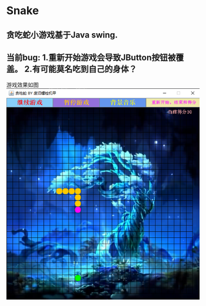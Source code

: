 # Snake
贪吃蛇小游戏基于Java swing.
-------------------------------------------------------------------------------------------------------------------------------------------------------------------------
当前bug:
1.重新开始游戏会导致JButton按钮被覆盖。
2.有可能莫名吃到自己的身体？
-------------------------------------------------------------------------------------------------------------------------------------------------------------------------
游戏效果如图
<img src="Snake.png" >
